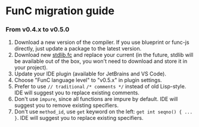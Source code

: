# FunC migration guide

### From v0.4.x to v0.5.0

1. Download a new version of the compiler. If you use blueprint or func-js directly, just update a package to the latest version.
2. Download new [stdlib.fc](https://github.com/ton-blockchain/ton/blob/master/crypto/smartcont/stdlib.fc) and replace your current (in the future, stdlib will be available out of the box, you won't need to download and store it in your project).
3. Update your IDE plugin (available for JetBrains and VS Code).
4. Choose "FunC language level" to "v0.5.x" in plugin settings.
5. Prefer to use `// traditional` `/* comments */` instead of old Lisp-style. IDE will suggest you to replace existing comments.
6. Don't use `impure`, since all functions are impure by default. IDE will suggest you to remove existing specifiers.
7. Don't use `method_id`, use `get` keyword on the left: `get int seqno() { ... }`. IDE will suggest you to replace existing specifiers.
